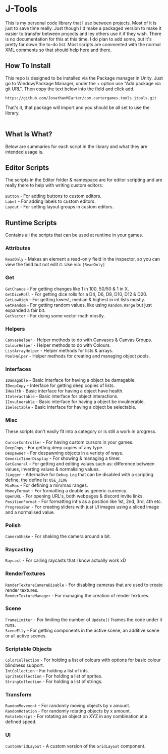 # J-Tools #
This is my personal code library that I use between projects. Most of it is just to save time really. Just though I'd make a packaged version to make it easier to transfer between projects and ley others use it if they wish. There is no documentation for this at this time, I do plan to add some, but it's pretty far down the to-do list. Most scripts are commented with the normal XML comments so that should help here and there. 

## How To Install ##
This repo is designed to be installed via the Package manager in Unity. Just go to Window/Package Manager, under the + option use "Add package via git URL". Then copy the text below into the field and click add. 

<pre>
<code>https://github.com/JonathanMCarter/com.cartergames.tools.jtools.git</code>
</pre>

That's it, that package will import and you should be all set to use the library. 
<br><br>
## What Is What?
Below are summaries for each script in the library and what they are intended usage is. 

## Editor Scripts
The scripts in the Editor folder & namespace are for editor scripting and are really there to help with writing custom editors:
<br><br>
<code>Button</code> - For adding buttons to custom editors.
<br>
<code>Label</code> - For adding labels to custom editors.
<br>
<code>Layout</code> - For setting layout groups in custom editors.

## Runtime Scripts
Contains all the scripts that can be used at runtime in your games.

### Attributes
<code>ReadOnly</code> - Makes an element a read-only field in the inspector, so you can view the field but not edit it. Use via: <code>[ReadOnly]</code>

### Get
<code>GetChance</code> - For getting changes like 1 in 100, 50/50 & 1 in X.
<br>
<code>GetDiceRoll</code> - For getting dice rolls for a D4, D6, D8, D10, D12 & D20.
<br>
<code>GetLowHigh</code> - For getting lowest, median & highest in int lists mostly.
<br>
<code>GetRandom</code> - For getting random values, like using <code>Random.Range</code> but just expanded a fair bit.
<br>
<code>GetVector</code> - For doing some vector math mostly.

### Helpers
<code>CanvasHelper</code> - Helper methods to do with Canvases & Canvas Groups.
<br>
<code>ColourHelper</code> - Helper methods to do with Colours.
<br>
<code>ListArrayHelper</code> - Helper methods for lists & arrays.
<br>
<code>PoolHelper</code> - Helper methods for creating and managing object pools.

### Interfaces
<code>IDamagable</code> - Basic interface for having a object be damagable.
<br>
<code>IDeepCopy</code> - Interface for getting deep copies of lists.
<br>
<code>IHealth</code> - Basic interface for having a object have health.
<br>
<code>IInteractable</code> - Basic interface for object interactions.
<br>
<code>IInvulnerable</code> - Basic interface for having a object be invulnerable.
<br>
<code>ISelectable</code> - Basic interface for having a object be selectable.
<br>

### Misc
These scripts don't easily fit into a category or is still a work in progress.<br><br>
<code>CursorController</code> - For having custom cursors in your games.
<br>
<code>DeepCopy</code> - For getting deep copies of any type.
<br>
<code>Despawner</code> - For despawning objects in a veriety of ways.
<br>
<code>GenericTimerDisplay</code> - For showing & managing a timer.
<br>
<code>GetGeneral</code> - For getting and editing values such as: difference between values, inverting values & normalising values. 
<br>
<code>JLogger</code> - Alternative for <code>Debug.Log</code> that can be disabled with a scripting define, the define is: <code>USE_JLOG</code>
<br>
<code>MinMax</code> - For defining a min/max ranges.
<br>
<code>MoneyFormat</code> - For formatting a double as generic currency.
<br>
<code>OpenURL</code> - For opening URL's, both webpages & discord invite links.
<br>
<code>PositionFormat</code> - For formatting int's as a position like 1st, 2nd, 3rd, 4th etc.
<br>
<code>ProgressBar</code> - For creating sliders with just UI images using a sliced image and a normalised value.
<br>

### Polish
<code>CameraShake</code> - For shaking the camera around a bit.
<br>

### Raycasting
<code>Raycast</code> - For calling raycasts that I know actually work xD
<br>

### RenderTextures
<code>RenderTextureCameraDisable</code> - For disabling cameras that are used to create render textures.
<br>
<code>RenderTextureManager</code> - For managing the creation of render textures.
<br>

### Scene
<code>FrameLimiter</code> - For limiting the number of <code>Update()</code> frames the code under it runs.
<br>
<code>SceneElly</code> - For getting components in the active scene, an additive scene or all active scenes.
<br>

### Scriptable Objects
<code>ColorCollection</code> - For holding a list of colours with options for basic colour blindness support.
<br>
<code>IntCollection</code> - For holding a list of ints.
<br>
<code>SpriteCollection</code> - For holding a list of sprites.
<br>
<code>StringCollection</code> - For holding a list of strings.
<br>

### Transform
<code>RandomMovement</code> - For randomly moving objects by x amount.
<br>
<code>RandomRotation</code> - For randomly rotating objects by x amount.
<br>
<code>RotateScript</code> - For rotating an object on XYZ in any combination at a defined speed.
<br>

### UI
<code>CustomGridLayout</code> - A custom version of the <code>GridLayout</code> component. 
<br>















